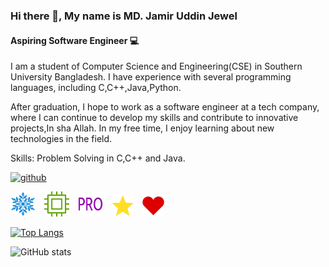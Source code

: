 ### Hi there 👋, My name is MD. Jamir Uddin Jewel
#### Aspiring Software Engineer  💻
I am a student of Computer Science and Engineering(CSE) in Southern University Bangladesh. I have experience with several programming languages, including C,C++,Java,Python.

After graduation, I hope to work as a software engineer at a tech company, where I can continue to develop my skills and contribute to innovative projects,In sha Allah. In my free time, I enjoy learning about new technologies in the field.

Skills: Problem Solving  in C,C++ and Java.


[<img src='https://cdn.jsdelivr.net/npm/simple-icons@3.0.1/icons/github.svg' alt='github' height='40'>](https://github.com/md-ju-jewel)  

<a href='https://archiveprogram.github.com/'><img src='https://raw.githubusercontent.com/acervenky/animated-github-badges/master/assets/acbadge.gif' width='40' height='40'></a> <a href='https://docs.github.com/en/developers'><img src='https://raw.githubusercontent.com/acervenky/animated-github-badges/master/assets/devbadge.gif' width='40' height='40'></a> <a href='https://github.com/pricing'><img src='https://raw.githubusercontent.com/acervenky/animated-github-badges/master/assets/pro.gif' width='40' height='40'></a> <a href='https://stars.github.com/'><img src='https://raw.githubusercontent.com/acervenky/animated-github-badges/master/assets/starbadge.gif' width='35' height='35'></a> <a href='https://docs.github.com/en/github/supporting-the-open-source-community-with-github-sponsors'><img src='https://raw.githubusercontent.com/acervenky/animated-github-badges/master/assets/sponsorbadge.gif' width='35' height='35'></a> 

[![Top Langs](https://github-readme-stats.vercel.app/api/top-langs/?username=md-ju-jewel)](https://github.com/anuraghazra/github-readme-stats)

![GitHub stats](https://github-readme-stats.vercel.app/api?username=md-ju-jewel&show_icons=true)  

